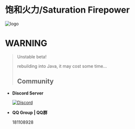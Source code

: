 # 饱和火力/Saturation Firepower
![logo](https://github.com/RA2EXE/Saturation-Firepower/assets/119042209/e39d7de5-09ea-4fd6-b815-674141e0557c)

# WARNING
>Unstable beta!
> 
> rebuilding into Java, it may cost some time...
> 
> ## Community
+ **Discord Server**

  [![Discord](https://img.shields.io/discord/825801593466388520.svg?logo=discord&logoColor=white&logoWidth=20&labelColor=7289DA&label=Discord&color=17cf48)](https://discord.gg/wfs97YEA)

+ **QQ Group | QQ群**

  181108928